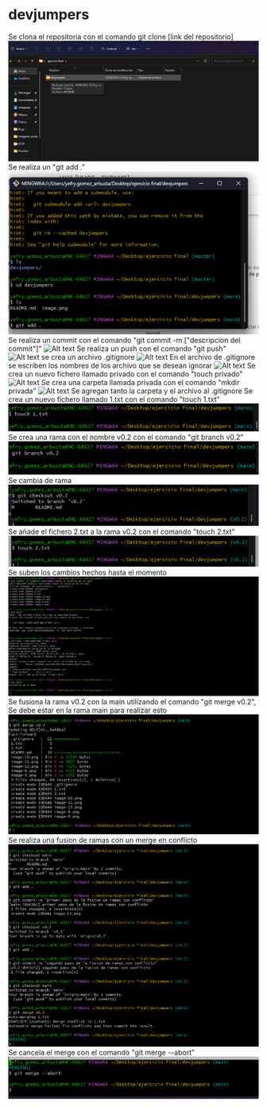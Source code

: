 # devjumpers

Se clona el repositoria con el comando git clone [link del repositorio]
![Alt text](image.png)
Se realiza un "git add ."
![Alt text](image-1.png)
Se realiza un commit con el comando "git commit -m ["descripcion del commit"]"
![Alt text](image-2.png)
Se realiza un push con el comando "git push"
![Alt text](image-3.png)
se crea un archivo .gitignore 
![Alt text](image-4.png)
En el archivo de .gitignore se escriben los nombres de los archivo que se desean ignorar 
![Alt text](image-5.png)
Se crea un nuevo fichero llamado privado con el comando "touch privado"
![Alt text](image-6.png)
Se crea una carpeta llamada privada con el comando "mkdir privada"
![Alt text](image-7.png)
Se agregan tanto la carpeta y el archivo al .gitignore
Se crea un nuevo fichero llamado 1.txt con el comando "touch 1.txt"
![Alt text](image-8.png)
Se crea una rama con el nombre v0.2 con el comando "git branch v0.2"
![Alt text](image-9.png)
Se cambia de rama 
![Alt text](image-10.png)
Se añade el fichero 2.txt a la rama v0.2 con el comando "touch 2.txt"
![Alt text](image-11.png)
Se suben los cambios hechos hasta el momento
![Alt text](image-12.png)
Se fusiona la rama v0.2 con la main utilizando el comando "git merge v0.2", Se debe estar en la rama main para realizar esto
![Alt text](image-13.png)
Se realiza una fusion de ramas con un merge en conflicto 
![Alt text](image-14.png)
Se cancela el merge con el comando "git merge --abort"
![Alt text](image-15.png)
